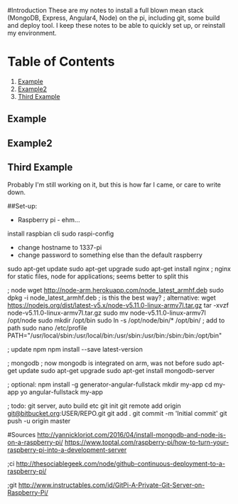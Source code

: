 #Introduction
These are my notes to install a full blown mean stack (MongoDB, Express, Angular4, Node) on the pi, including git, some build and deploy tool. I keep these notes to be able to quickly set up, or reinstall my environment. 

# Table of Contents
1. [Example](#example)
2. [Example2](#example2)
3. [Third Example](#third-example)

## Example
## Example2
## Third Example


Probably I'm still working on it, but this is how far I came, or care to write down.

##Set-up:
* Raspberry pi - ehm...  

install raspbian cli
sudo raspi-config

* change hostname to 1337-pi
* change password to something else than the default raspberry

sudo apt-get update
sudo apt-get upgrade
sudo apt-get install nginx
; nginx for static files, node for applications; seems better to split this

; node
wget http://node-arm.herokuapp.com/node_latest_armhf.deb
sudo dpkg -i node_latest_armhf.deb
; is this the best way?
; alternative:
wget https://nodejs.org/dist/latest-v5.x/node-v5.11.0-linux-armv7l.tar.gz
tar -xvzf node-v5.11.0-linux-armv7l.tar.gz
sudo mv node-v5.11.0-linux-armv7l /opt/node
sudo mkdir /opt/bin
sudo ln -s /opt/node/bin/* /opt/bin/
; add to path
sudo nano /etc/profile
PATH="/usr/local/sbin:/usr/local/bin:/usr/sbin:/usr/bin:/sbin:/bin:/opt/bin"

; update npm
npm install --save latest-version

; mongodb
; now mongodb is integrated on arm, was not before
sudo apt-get update
sudo apt-get upgrade
sudo apt-get install mongodb-server

; optional:
npm install -g generator-angular-fullstack
mkdir my-app
cd my-app
yo angular-fullstack my-app

; todo: git server, auto build etc
git init
git remote add origin git@bitbucket.org:USER/REPO.git
git add .
git commit -m 'Initial commit'
git push -u origin master


#Sources
http://yannickloriot.com/2016/04/install-mongodb-and-node-js-on-a-raspberry-pi/
https://www.toptal.com/raspberry-pi/how-to-turn-your-raspberry-pi-into-a-development-server

;ci
http://thesociablegeek.com/node/github-continuous-deployment-to-a-raspberry-pi/

;git
http://www.instructables.com/id/GitPi-A-Private-Git-Server-on-Raspberry-Pi/